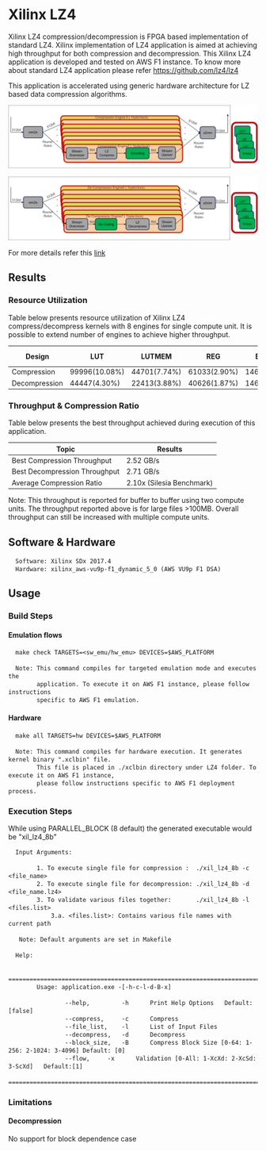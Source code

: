 # Xilinx LZ4  

Xilinx LZ4 compression/decompression is FPGA based implementation of standard LZ4. 
Xilinx implementation of LZ4 application is aimed at achieving high throughput for both compression and decompression.
This Xilinx LZ4 application is developed and tested on AWS F1 instance. To know
more about standard LZ4 application please refer https://github.com/lz4/lz4

This application is accelerated using generic hardware architecture for LZ based data compression algorithms.

![LZx compress select](../img/lzx_comp.png) <br />

![LZx decompress select](../img/lzx_decomp.png) <br />

For more details refer this [link](https://gitenterprise.xilinx.com/heeran/xil_lz4/blob/master/README.md)


## Results

### Resource Utilization <br />

Table below presents resource utilization of Xilinx LZ4 compress/decompress
kernels with 8 engines for single compute unit. It is possible to extend number of engines to achieve higher throughput.


| Design | LUT | LUTMEM | REG | BRAM | URAM| DSP | Fmax (MHz) |
| --------------- | --- | ------ | --- | ---- | --- | -----| -----|
| Compression     | 99996(10.08%) | 44701(7.74%)|61033(2.90%)|146(7.79%) | 48(5%)|1(0.01%)|230|
| Decompression     | 44447(4.30%) | 22413(3.88%)|40626(1.87%)|146(7.79%)|0|1(0.01%)|230|



### Throughput & Compression Ratio

Table below presents the best throughput achieved during execution of this application.

| Topic| Results| 
|-------|--------|
|Best Compression Throughput|2.52 GB/s|
|Best Decompression Throughput| 2.71 GB/s |
|Average Compression Ratio| 2.10x (Silesia Benchmark)|

Note: This throughput is reported for buffer to buffer using two compute units. The throughput reported above is for large files >100MB. Overall throughput can still be increased with multiple compute units.

## Software & Hardware

```
  Software: Xilinx SDx 2017.4
  Hardware: xilinx_aws-vu9p-f1_dynamic_5_0 (AWS VU9p F1 DSA)
```
 
## Usage


### Build Steps

#### Emulation flows
```
  make check TARGETS=<sw_emu/hw_emu> DEVICES=$AWS_PLATFORM
  
  Note: This command compiles for targeted emulation mode and executes the
        application. To execute it on AWS F1 instance, please follow instructions
        specific to AWS F1 emulation.
```
#### Hardware

```
  make all TARGETS=hw DEVICES=$AWS_PLATFORM

  Note: This command compiles for hardware execution. It generates kernel binary ".xclbin" file. 
        This file is placed in ./xclbin directory under LZ4 folder. To execute it on AWS F1 instance, 
        please follow instructions specific to AWS F1 deployment process.

```

### Execution Steps

While using PARALLEL_BLOCK (8 default) the generated executable would be
"xil_lz4_8b"

```
  Input Arguments: 
    
        1. To execute single file for compression :  ./xil_lz4_8b -c <file_name>
        2. To execute single file for decompression: ./xil_lz4_8b -d <file_name.lz4>
        3. To validate various files together:       ./xil_lz4_8b -l <files.list>
            3.a. <files.list>: Contains various file names with current path    
        
   Note: Default arguments are set in Makefile

  Help:

        ===============================================================================================
        Usage: application.exe -[-h-c-l-d-B-x]

                --help,         -h      Print Help Options   Default: [false]
                --compress,     -c      Compress
                --file_list,    -l      List of Input Files
                --decompress,   -d      Decompress
                --block_size,   -B      Compress Block Size [0-64: 1-256: 2-1024: 3-4096] Default: [0]
                --flow,     -x      Validation [0-All: 1-XcXd: 2-XcSd: 3-ScXd]   Default:[1]
        ===============================================================================================

```


### Limitations

#### Decompression

No support for block dependence case




